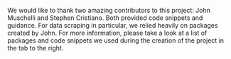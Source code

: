 We would like to thank two amazing contributors to this project: John Muschelli and Stephen Cristiano. Both provided code snippets and guidance. For data scraping in particular, we relied heavily on packages created by John. For more information, please take a look at a list of packages and code snippets we used during the creation of the project in the tab to the right.
